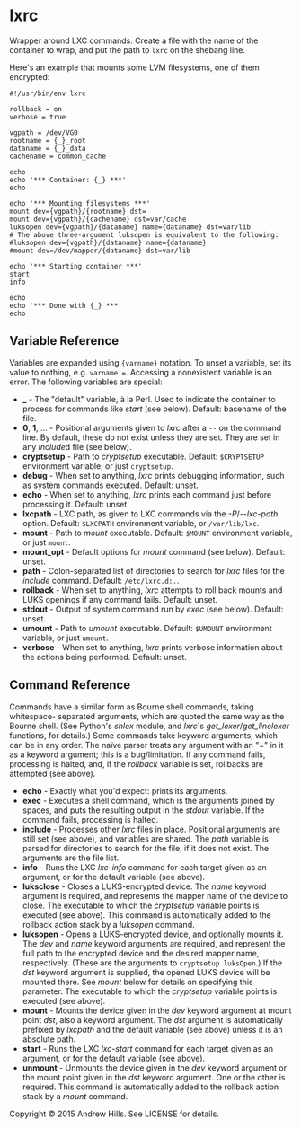# lxrc

Wrapper around LXC commands. Create a file with the name of the container to
wrap, and put the path to `lxrc` on the shebang line.

Here's an example that mounts some LVM filesystems, one of them encrypted:

```
#!/usr/bin/env lxrc

rollback = on
verbose = true

vgpath = /dev/VG0
rootname = {_}_root
dataname = {_}_data
cachename = common_cache

echo
echo '*** Container: {_} ***'
echo

echo '*** Mounting filesystems ***'
mount dev={vgpath}/{rootname} dst=
mount dev={vgpath}/{cachename} dst=var/cache
luksopen dev={vgpath}/{dataname} name={dataname} dst=var/lib
# The above three-argument luksopen is equivalent to the following:
#luksopen dev={vgpath}/{dataname} name={dataname}
#mount dev=/dev/mapper/{dataname} dst=var/lib

echo '*** Starting container ***'
start
info

echo
echo '*** Done with {_} ***'
echo

```

## Variable Reference

Variables are expanded using `{varname}` notation. To unset a variable, set its
value to nothing, e.g. `varname =`. Accessing a nonexistent variable is an
error. The following variables are special:

* **_** - The "default" variable, à la Perl. Used to indicate the container to
          process for commands like *start* (see below). Default: basename of
          the file.
* **0**, **1**, … - Positional arguments given to *lxrc* after a `--` on the
                    command line. By default, these do not exist unless they
                    are set. They are set in any *include*d file (see below).
* **cryptsetup** - Path to *cryptsetup* executable. Default: `$CRYPTSETUP`
                   environment variable, or just `cryptsetup`.
* **debug** - When set to anything, *lxrc* prints debugging information, such
              as system commands executed. Default: unset.
* **echo** - When set to anything, *lxrc* prints each command just before
             processing it. Default: unset.
* **lxcpath** - LXC path, as given to LXC commands via the *-P*/*--lxc-path*
                option. Default: `$LXCPATH` environment variable, or
                `/var/lib/lxc`.
* **mount** - Path to *mount* executable. Default: `$MOUNT` environment
              variable, or just `mount`.
* **mount_opt** - Default options for *mount* command (see below). Default:
                  unset.
* **path** - Colon-separated list of directories to search for *lxrc* files for
             the *include* command. Default: `/etc/lxrc.d:.`.
* **rollback** - When set to anything, *lxrc* attempts to roll back mounts and
                 LUKS openings if any command fails. Default: unset.
* **stdout** - Output of system command run by *exec* (see below). Default:
               unset.
* **umount** - Path to *umount* executable. Default: `$UMOUNT` environment
               variable, or just `umount`.
* **verbose** - When set to anything, *lxrc* prints verbose information about
                the actions being performed. Default: unset.

## Command Reference

Commands have a similar form as Bourne shell commands, taking whitespace-
separated arguments, which are quoted the same way as the Bourne shell. (See
Python's *shlex* module, and *lxrc*'s *get_lexer*/*get_linelexer* functions,
for details.) Some commands take keyword arguments, which can be in any order.
The naïve parser treats any argument with an "=" in it as a keyword argument;
this is a bug/limitation. If any command fails, processing is halted, and, if
the *rollback* variable is set, rollbacks are attempted (see above).

* **echo** - Exactly what you'd expect: prints its arguments.
* **exec** - Executes a shell command, which is the arguments joined by
             spaces, and puts the resulting output in the *stdout* variable. If
             the command fails, processing is halted.
* **include** - Processes other *lxrc* files in place. Positional arguments are
                still set (see above), and variables are shared. The *path*
                variable is parsed for directories to search for the file, if
                it does not exist. The arguments are the file list.
* **info** - Runs the LXC *lxc-info* command for each target given as an
             argument, or for the default variable (see above).
* **luksclose** - Closes a LUKS-encrypted device. The *name* keyword argument
                  is required, and represents the mapper name of the device to
                  close. The executable to which the *cryptsetup* variable
                  points is executed (see above). This command is automatically
                  added to the rollback action stack by a *luksopen* command.
* **luksopen** - Opens a LUKS-encrypted device, and optionally mounts it. The
                 *dev* and *name* keyword arguments are required, and represent
                 the full path to the encrypted device and the desired mapper
                 name, respectively. (These are the arguments to `cryptsetup
                 luksOpen`.) If the *dst* keyword argument is supplied, the
                 opened LUKS device will be mounted there. See *mount* below
                 for details on specifying this parameter. The executable to
                 which the *cryptsetup* variable points is executed (see
                 above).
* **mount** - Mounts the device given in the *dev* keyword argument at mount
              point *dst*, also a keyword argument. The *dst* argument is
              automatically prefixed by *lxcpath* and the default variable (see
              above) unless it is an absolute path.
* **start** - Runs the LXC *lxc-start* command for each target given as an
              argument, or for the default variable (see above).
* **unmount** - Unmounts the device given in the *dev* keyword argument or the
                mount point given in the *dst* keyword argument. One or the
                other is required. This command is automatically added to the
                rollback action stack by a *mount* command.

Copyright © 2015 Andrew Hills. See LICENSE for details.

